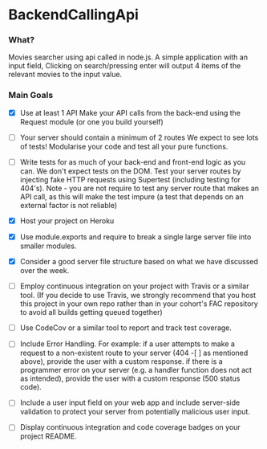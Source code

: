 # BackendCallingApi


### What? 

Movies searcher using api called in node.js. A simple application with an input field, Clicking on search/pressing enter will output 4 items of the relevant movies to the input value. 


### Main Goals
-[X] Use at least 1 API Make your API calls from the back-end using the Request module (or one you build yourself)
-[ ] Your server should contain a minimum of 2 routes We expect to see lots of tests! Modularise your code and test all your pure functions. 

-[ ] Write tests for as much of your back-end and front-end logic as you can. We don't expect tests on the DOM. Test your server routes by injecting fake HTTP requests using Supertest (including testing for 404's). Note - you are not require to test any server route that makes an API call, as this will make the test impure (a test that depends on an external factor is not reliable) 

-[x] Host your project on Heroku
-[x] Use module.exports and require to break a single large server file into smaller modules. 
-[x] Consider a good server file structure based on what we have discussed over the week. 
-[ ] Employ continuous integration on your project with Travis or a similar tool. (If you decide to use Travis, we strongly recommend that you host this project in your own repo rather than in your cohort's FAC repository to avoid all builds getting queued together) 
-[ ] Use CodeCov or a similar tool to report and track test coverage. 
-[ ] Include Error Handling. For example: if a user attempts to make a request to a non-existent route to your server (404 -[ ] as mentioned above), provide the user with a custom response. if there is a programmer error on your server (e.g. a handler function does not act as intended), provide the user with a custom response (500 status code).
-[ ] Include a user input field on your web app and include server-side validation to protect your server from potentially malicious user input.
-[ ] Display continuous integration and code coverage badges on your project README.
